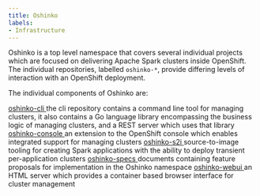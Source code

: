 ```yaml
---
title: Oshinko
labels:
- Infrastructure
---
```


Oshinko is a top level namespace that covers several individual projects
which are focused on delivering Apache Spark clusters inside OpenShift. The
individual repositories, labelled `oshinko-*`, provide differing levels of
interaction with an OpenShift deployment.

The individual components of Oshinko are:

<a href="https://github.com/radanalyticsio/oshinko-cli" target="blank">
<i class="fa fa-github fa-lg" aria-hidden="true"></i> oshinko-cli
</a>
the cli repository contains a command line tool for managing clusters, it
also contains a Go language library encompassing the business logic of
managing clusters, and a REST server which uses that library

<a href="https://github.com/radanalyticsio/oshinko-console" target="blank">
<i class="fa fa-github fa-lg" aria-hidden="true"></i> oshinko-console
</a>
an extension to the OpenShift console which enables integrated support for
managing clusters

<a href="https://github.com/radanalyticsio/oshinko-s2i" target="blank">
<i class="fa fa-github fa-lg" aria-hidden="true"></i> oshinko-s2i
</a>
source-to-image tooling for creating Spark applications with the ability to
deploy transient per-application clusters

<a href="https://github.com/radanalyticsio/oshinko-specs" target="blank">
<i class="fa fa-github fa-lg" aria-hidden="true"></i> oshinko-specs
</a>
documents containing feature proposals for implementation in the Oshinko
namespace

<a href="https://github.com/radanalyticsio/oshinko-webui" target="blank">
<i class="fa fa-github fa-lg" aria-hidden="true"></i> oshinko-webui
</a>
an HTML server which provides a container based browser interface for cluster
management
